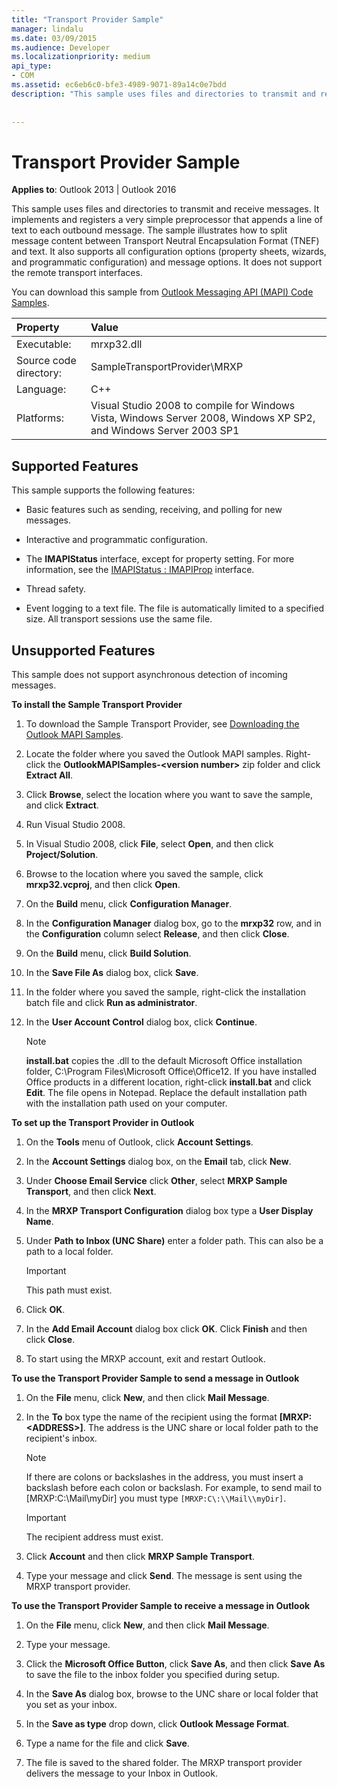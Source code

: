 ```yaml
---
title: "Transport Provider Sample"
manager: lindalu
ms.date: 03/09/2015
ms.audience: Developer
ms.localizationpriority: medium
api_type:
- COM
ms.assetid: ec6eb6c0-bfe3-4989-9071-89a14c0e7bdd
description: "This sample uses files and directories to transmit and receive messages. It implements a simple preprocessor that appends a line of text to each outbound message."
 
 
---
```


# Transport Provider Sample

**Applies to**: Outlook 2013 | Outlook 2016
  
This sample uses files and directories to transmit and receive messages. It implements and registers a very simple preprocessor that appends a line of text to each outbound message. The sample illustrates how to split message content between Transport Neutral Encapsulation Format (TNEF) and text. It also supports all configuration options (property sheets, wizards, and programmatic configuration) and message options. It does not support the remote transport interfaces.
  
You can download this sample from [Outlook Messaging API (MAPI) Code Samples](https://github.com/microsoft/Outlook2010CodeSamples).
  
|Property |Value |
|:-----|:-----|
|Executable:  <br/> |mrxp32.dll  <br/> |
|Source code directory:  <br/> |SampleTransportProvider\MRXP  <br/> |
|Language:  <br/> |C++  <br/> |
|Platforms:  <br/> |Visual Studio 2008 to compile for Windows Vista, Windows Server 2008, Windows XP SP2, and Windows Server 2003 SP1  <br/> |

## Supported Features

This sample supports the following features:
  
- Basic features such as sending, receiving, and polling for new messages.

- Interactive and programmatic configuration.

- The **IMAPIStatus** interface, except for property setting. For more information, see the [IMAPIStatus : IMAPIProp](imapistatusimapiprop.md) interface.

- Thread safety.

- Event logging to a text file. The file is automatically limited to a specified size. All transport sessions use the same file.

## Unsupported Features

This sample does not support asynchronous detection of incoming messages.
  
 **To install the Sample Transport Provider**
  
1. To download the Sample Transport Provider, see [Downloading the Outlook MAPI Samples](downloading-the-outlook-mapi-samples.md).

2. Locate the folder where you saved the Outlook MAPI samples. Right-click the **OutlookMAPISamples-\<version number\>** zip folder and click **Extract All**.

3. Click **Browse**, select the location where you want to save the sample, and click **Extract**.

4. Run Visual Studio 2008.

5. In Visual Studio 2008, click **File**, select **Open**, and then click **Project/Solution**.

6. Browse to the location where you saved the sample, click **mrxp32.vcproj**, and then click **Open**.

7. On the **Build** menu, click **Configuration Manager**.

8. In the **Configuration Manager** dialog box, go to the **mrxp32** row, and in the **Configuration** column select **Release**, and then click **Close**.

9. On the **Build** menu, click **Build Solution**.

10. In the **Save File As** dialog box, click **Save**.

11. In the folder where you saved the sample, right-click the installation batch file and click **Run as administrator**.

12. In the **User Account Control** dialog box, click **Continue**.

    > [!NOTE]
    > **install.bat** copies the .dll to the default Microsoft Office installation folder, C:\Program Files\Microsoft Office\Office12\. If you have installed Office products in a different location, right-click **install.bat** and click **Edit**. The file opens in Notepad. Replace the default installation path with the installation path used on your computer.
  
 **To set up the Transport Provider in Outlook**
  
1. On the **Tools** menu of Outlook, click **Account Settings**.

2. In the **Account Settings** dialog box, on the **Email** tab, click **New**.

3. Under **Choose Email Service** click **Other**, select **MRXP Sample Transport**, and then click **Next**.

4. In the **MRXP Transport Configuration** dialog box type a **User Display Name**.

5. Under **Path to Inbox (UNC Share)** enter a folder path. This can also be a path to a local folder.

    > [!IMPORTANT]
    > This path must exist.
  
6. Click **OK**.

7. In the **Add Email Account** dialog box click **OK**. Click **Finish** and then click **Close**.

8. To start using the MRXP account, exit and restart Outlook.

 **To use the Transport Provider Sample to send a message in Outlook**
  
1. On the **File** menu, click **New**, and then click **Mail Message**.

2. In the **To** box type the name of the recipient using the format **[MRXP:\<ADDRESS\>]**. The address is the UNC share or local folder path to the recipient's inbox.

    > [!NOTE]
    > If there are colons or backslashes in the address, you must insert a backslash before each colon or backslash. For example, to send mail to [MRXP:C:\Mail\myDir] you must type `[MRXP:C\:\\Mail\\myDir]`.
  
    > [!IMPORTANT]
    > The recipient address must exist.
  
3. Click **Account** and then click **MRXP Sample Transport**.

4. Type your message and click **Send**. The message is sent using the MRXP transport provider.

 **To use the Transport Provider Sample to receive a message in Outlook**
  
1. On the **File** menu, click **New**, and then click **Mail Message**.

2. Type your message.

3. Click the **Microsoft Office Button**, click **Save As**, and then click **Save As** to save the file to the inbox folder you specified during setup.

4. In the **Save As** dialog box, browse to the UNC share or local folder that you set as your inbox.

5. In the **Save as type** drop down, click **Outlook Message Format**.

6. Type a name for the file and click **Save**.

7. The file is saved to the shared folder. The MRXP transport provider delivers the message to your Inbox in Outlook.
